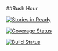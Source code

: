 ##Rush Hour

[![Stories in Ready](https://badge.waffle.io/weilandia/rush-hour.png?label=ready&title=Ready)](http://waffle.io/weilandia/rush-hour)

[![Coverage Status](https://coveralls.io/repos/github/weilandia/rush-hour/badge.svg?branch=master)](https://coveralls.io/github/weilandia/rush-hour?branch=master)

[![Build Status](https://travis-ci.org/weilandia/rush-hour.svg?branch=master)](https://travis-ci.org/weilandia/rush-hour)
